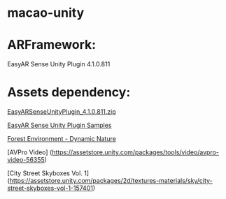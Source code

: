 # macao-unity

#  ARFramework:
EasyAR Sense Unity Plugin 4.1.0.811

# Assets dependency:
[EasyARSenseUnityPlugin_4.1.0.811.zip](https://easyar.s3-us-west-2.amazonaws.com/4.1.0/EasyARSenseUnityPlugin_4.1.0.811.zip)

[EasyAR Sense Unity Plugin Samples](https://easyar.s3-us-west-2.amazonaws.com/4.1.0/EasyARSenseUnityPlugin_4.1.0.811_Samples.zip)

[Forest Environment - Dynamic Nature](https://assetstore.unity.com/packages/3d/vegetation/forest-environment-dynamic-nature-150668)

[AVPro Video] (https://assetstore.unity.com/packages/tools/video/avpro-video-56355)

[City Street Skyboxes Vol. 1] (https://assetstore.unity.com/packages/2d/textures-materials/sky/city-street-skyboxes-vol-1-157401)
